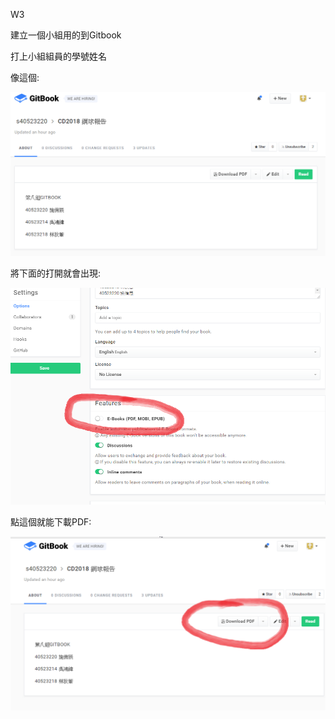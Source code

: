 W3

建立一個小組用的到Gitbook

打上小組組員的學號姓名

像這個:

![](https://github.com/s40523218/test/blob/gh-pages/%E5%9C%96%E7%89%87/W2/1.png)


將下面的打開就會出現:

![](https://github.com/s40523218/test/blob/gh-pages/%E5%9C%96%E7%89%87/W2/2018-03-14_10-37-12.png)

點這個就能下載PDF:

![](https://github.com/s40523218/test/blob/gh-pages/%E5%9C%96%E7%89%87/W2/2018-03-14_10-32-05.png)
